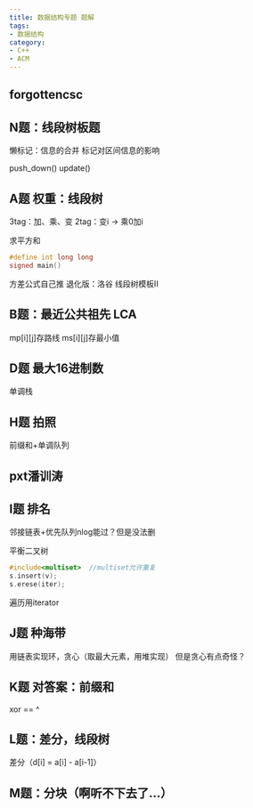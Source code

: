 ```yaml
---
title: 数据结构专题 题解
tags:
- 数据结构
category:
- C++
- ACM
---
```


## forgottencsc

## N题：线段树板题

懒标记：信息的合并
标记对区间信息的影响

push_down()
update()

## A题 权重：线段树

3tag：加、乘、变
2tag：变i -> 乘0加i

求平方和

```c++
#define int long long
signed main()
```

方差公式自己推
退化版：洛谷 线段树模板II

## B题：最近公共祖先 LCA

mp[i][j]存路线
ms[i][j]存最小值

## D题 最大16进制数

单调栈

## H题 拍照

前缀和+单调队列

## pxt潘训涛

## I题 排名

邻接链表+优先队列nlog能过？但是没法删

平衡二叉树

```c++
#include<multiset>  //multiset允许重复
s.insert(v);
s.erese(iter);
```

遍历用iterator

## J题 种海带

用链表实现环，贪心（取最大元素，用堆实现）
但是贪心有点奇怪？

## K题 对答案：前缀和

xor == ^

## L题：差分，线段树

差分（d[i] = a[i] - a[i-1]）

## M题：分块（啊听不下去了...）
